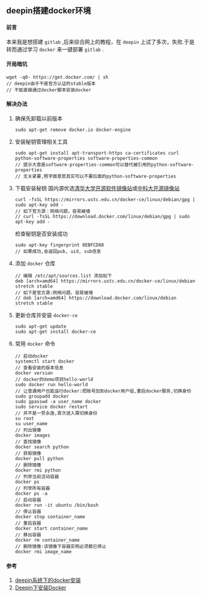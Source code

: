## deepin搭建docker环境

#### 前言
本来我是想搭建 `gitlab` ,后来综合网上的教程，在 `deepin` 上试了多次，失败.于是转而通过学习 `docker` 来一键部署 `gitlab` .

#### 开局暗坑
```SHELL
wget -q0- https://get.docker.com/ | sh
// deepin由于不是官方认证的stable版本
// 不能直接通过docker脚本安装docker
```

#### 解决办法
1. 确保先卸载以前版本
    ```SHELL
    sudo apt-get remove docker.io docker-engine
    ```
1. 安装秘钥管理相关工具
    ```SHELL
    sudo apt-get install apt-transport-https ca-certificates curl python-software-properties software-properties-common
    // 提示大意是software-properties-common可以替代被引用的python-software-properties
    // 无关紧要,照字面意思其实可以不要后面的python-software-properties
    ```

1. 下载安装秘钥
    国内源优选[清华大学开源软件镜像站](https://mirrors.tuna.tsinghua.edu.cn/help/docker-ce/)或[中科大开源镜像站](http://mirrors.ustc.edu.cn/)
    ```SHELL
    curl -fsSL https://mirrors.ustc.edu.cn/docker-ce/linux/debian/gpg | sudo apt-key add -
    // 如下官方源：网络问题，容易被墙
    // curl -fsSL https://download.docker.com/linux/debian/gpg | sudo apt-key add -
    ```

    检查秘钥是否安装成功
    ```SHELL
    sudo apt-key fingerprint 0EBFCD88
    // 如果成功,会返回pub, uid, sub信息
    ```

1. 添加 `docker` 仓库
    ```SHELL
    // 编辑 /etc/apt/sources.list 添加如下
    deb [arch=amd64] https://mirrors.ustc.edu.cn/docker-ce/linux/debian stretch stable
    // 如下是官方源:网络问题，容易被墙
    // deb [arch=amd64] https://download.docker.com/linux/debian stretch stable
    ```

1. 更新仓库并安装 `docker-ce`
    ```SHELL
    sudo apt-get update
    sudo apt-get install docker-ce
    ```

1. 常用 `docker` 命令
    ```SHELL
    // 启动docker
    systemctl start docker
    // 查看安装的版本信息
    docker version
    // docker的demo项目hello-world
    sudo docker run hello-world
    // 让普通用户也能运行docker:把账号加到docker用户组,重启docker服务,切换身份
    sudo groupadd docker
    sudo gpasswd -a user_name docker
    sudo service docker restart
    // 并不是一劳永逸,首次进入需切换身份
    su root
    su user_name
    // 列出镜像
    docker images
    // 查找镜像
    docker search python
    // 获取镜像
    docker pull python
    // 删除镜像
    docker rmi python
    // 列举当前活动容器
    docker ps
    // 列举所有容器
    docker ps -a
    // 启动容器
    docker run -it ubuntu /bin/bash
    // 停止容器
    docker stop container_name
    // 重启容器
    docker start container_name
    // 移出容器
    docker rm container_name
    // 删除镜像:该镜像下容器实例必须都已停止
    docker rmi image_name
    ```
#### 参考
1. [deepin系统下的docker安装](https://www.jianshu.com/p/8200a3a50806)
1. [Deepin下安装Docker](https://www.diandian100.cn/bce2e291.html)